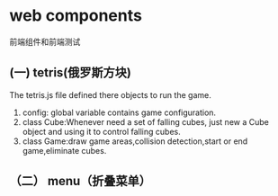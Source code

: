 # web  components
前端组件和前端测试
## (一)  tetris(俄罗斯方块)
The tetris.js  file  defined  there  objects to run the game.
1. config: global variable contains game configuration.
2. class Cube:Whenever  need a set of falling cubes, just new a Cube object and using it to control  falling cubes.
3. class Game:draw game areas,collision detection,start or end game,eliminate cubes.
>

## （二） menu（折叠菜单）

